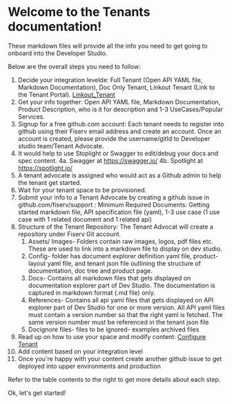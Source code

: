 # Welcome to the Tenants documentation!

These markdown files will provide all the info you need to get going to onboard into the Developer Studio.

Below are the overall steps you need to follow:

1. Decide your integration levelde: Full Tenant (Open API YAML file, Markdown Documentation), Doc Only Tenant, Linkout Tenant (Link to the Tenant Portal). [Linkout_Tenant](./linkout-tenant.md)
2. Get your info together: Open API YAML file, Markdown Documentation, Product Description, who is it for description and 1-3 UseCases/Popular Services.
3. Signup for a free github.com account: Each tenant needs to register into github using their Fiserv email address and create an account. Once an account is created, please provide the username/gitId to Developer studio team/Tenant Advocate.
4. It would help to use Stoplight or Swagger to edit/debug your docs and spec content.
4a. Swagger at https://swagger.io/
4b. Spotlight at https://spotlight.io/
5. A tenant advocate is assigned who would act as a Github admin to help the tenant get started. 
6. Wait for your tenant space to be provisioned.
7. Submit your info to a Tenant Advocate by creating a github issue in github.com/fiserv/support : Minimum Required Documents: Getting started markdown file, API specification file (yaml), 1-3 use case (1 use case with 1 related document and 1 related api)
7. Structure of the Tenant Repository: The Tenant Advocat will create a repository under Fiserv Git account.    
    1.	Assets/ Images- Folders contain raw images, logos, pdf files etc. These are used to link into a markdown file to display on dev studio.
    2.  Config- folder has document explorer definition yaml file, product-layout yaml file, and tenant json file outlining the structure of documentation, doc tree and product page.
    3.  Docs- Contains all markdown files that gets displayed on documentation explorer part of Dev Studio. The documentation is captured in markdown format (.md file) only.
    4.  References- Contains all api yaml files that gets displayed on API explorer part of Dev Studio for one or more version. All API yaml files must contain a version number so that the right yaml is fetched. The same version number must be referenced in the tenant json file
    5.	Docignore files- files to be ignored- examples archived files
8. Read up on how to use your space and modify content: [Configure Tenant](./configure-tenant.md)
9. Add content based on your integration level
10. Once you're happy with your content create another github issue to get deployed into upper environments and production

Refer to the table contents to the right to get more details about each step.

Ok, let's get started!

